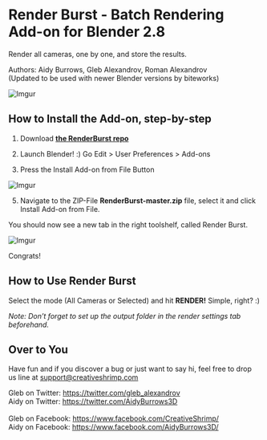 # Render Burst - Batch Rendering Add-on for Blender 2.8

Render all cameras, one by one, and store the results. <br />

Authors: Aidy Burrows, Gleb Alexandrov, Roman Alexandrov<br />
(Updated to be used with newer Blender versions by biteworks)<br />

![Imgur](https://i.imgur.com/VoyEm7D.jpg)


## How to Install the Add-on, step-by-step

1. Download **[the RenderBurst repo](https://github.com/biteworks/RenderBurst/archive/master.zip)**

2. Launch Blender! :) Go Edit > User Preferences > Add-ons

3. Press the Install Add-on from File Button

![Imgur](https://i.imgur.com/lzxrXq6.png)

5. Navigate to the ZIP-File **RenderBurst-master.zip** file, select it and click Install Add-on from File.<br />

You should now see a new tab in the right toolshelf, called Render Burst. 

![Imgur](https://i.imgur.com/UwBMOlq.png)

Congrats!<br />


## How to Use Render Burst

Select the mode (All Cameras or Selected) and hit **RENDER!** Simple, right? :)

*Note: Don’t forget to set up the output folder in the render settings tab beforehand.*

## Over to You

Have fun and if you discover a bug or just want to say hi, feel free to drop us line at support@creativeshrimp.com

Gleb on Twitter: https://twitter.com/gleb_alexandrov <br />
Aidy on Twitter: https://twitter.com/AidyBurrows3D <br /> <br />
Gleb on Facebook: https://www.facebook.com/CreativeShrimp/ <br />
Aidy on Facebook: https://www.facebook.com/AidyBurrows3D/ <br />

